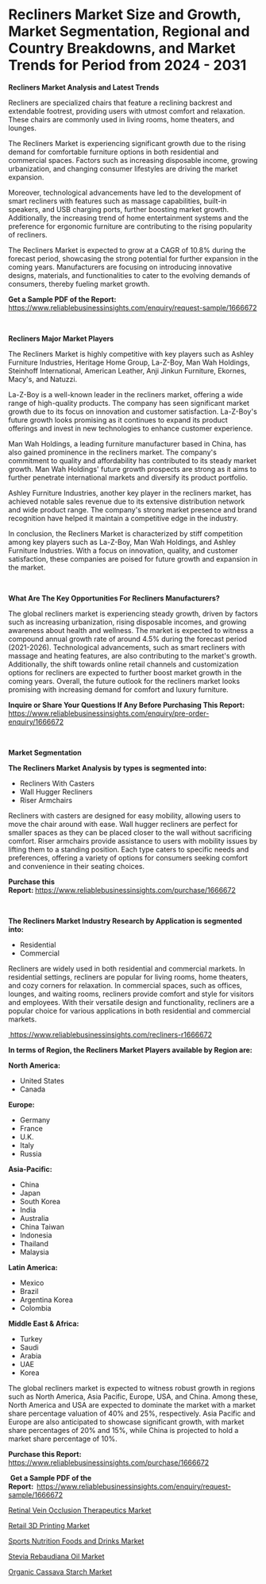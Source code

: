 <p><h1>Recliners Market Size and Growth, Market Segmentation, Regional and Country Breakdowns, and Market Trends for Period from 2024 -  2031</h1></p><p><strong>Recliners Market Analysis and Latest Trends</strong></p>
<p><p>Recliners are specialized chairs that feature a reclining backrest and extendable footrest, providing users with utmost comfort and relaxation. These chairs are commonly used in living rooms, home theaters, and lounges.</p><p>The Recliners Market is experiencing significant growth due to the rising demand for comfortable furniture options in both residential and commercial spaces. Factors such as increasing disposable income, growing urbanization, and changing consumer lifestyles are driving the market expansion.</p><p>Moreover, technological advancements have led to the development of smart recliners with features such as massage capabilities, built-in speakers, and USB charging ports, further boosting market growth. Additionally, the increasing trend of home entertainment systems and the preference for ergonomic furniture are contributing to the rising popularity of recliners.</p><p>The Recliners Market is expected to grow at a CAGR of 10.8% during the forecast period, showcasing the strong potential for further expansion in the coming years. Manufacturers are focusing on introducing innovative designs, materials, and functionalities to cater to the evolving demands of consumers, thereby fueling market growth.</p></p>
<p><strong>Get a Sample PDF of the Report:&nbsp;</strong> <a href="https://www.reliablebusinessinsights.com/enquiry/request-sample/1666672">https://www.reliablebusinessinsights.com/enquiry/request-sample/1666672</a></p>
<p>&nbsp;</p>
<p><strong>Recliners Major Market Players</strong></p>
<p><p>The Recliners Market is highly competitive with key players such as Ashley Furniture Industries, Heritage Home Group, La-Z-Boy, Man Wah Holdings, Steinhoff International, American Leather, Anji Jinkun Furniture, Ekornes, Macy's, and Natuzzi.</p><p>La-Z-Boy is a well-known leader in the recliners market, offering a wide range of high-quality products. The company has seen significant market growth due to its focus on innovation and customer satisfaction. La-Z-Boy's future growth looks promising as it continues to expand its product offerings and invest in new technologies to enhance customer experience.</p><p>Man Wah Holdings, a leading furniture manufacturer based in China, has also gained prominence in the recliners market. The company's commitment to quality and affordability has contributed to its steady market growth. Man Wah Holdings' future growth prospects are strong as it aims to further penetrate international markets and diversify its product portfolio.</p><p>Ashley Furniture Industries, another key player in the recliners market, has achieved notable sales revenue due to its extensive distribution network and wide product range. The company's strong market presence and brand recognition have helped it maintain a competitive edge in the industry.</p><p>In conclusion, the Recliners Market is characterized by stiff competition among key players such as La-Z-Boy, Man Wah Holdings, and Ashley Furniture Industries. With a focus on innovation, quality, and customer satisfaction, these companies are poised for future growth and expansion in the market.</p></p>
<p>&nbsp;</p>
<p><strong>What Are The Key Opportunities For Recliners Manufacturers?</strong></p>
<p><p>The global recliners market is experiencing steady growth, driven by factors such as increasing urbanization, rising disposable incomes, and growing awareness about health and wellness. The market is expected to witness a compound annual growth rate of around 4.5% during the forecast period (2021-2026). Technological advancements, such as smart recliners with massage and heating features, are also contributing to the market's growth. Additionally, the shift towards online retail channels and customization options for recliners are expected to further boost market growth in the coming years. Overall, the future outlook for the recliners market looks promising with increasing demand for comfort and luxury furniture.</p></p>
<p><strong>Inquire or Share Your Questions If Any Before Purchasing This Report:</strong> <a href="https://www.reliablebusinessinsights.com/enquiry/pre-order-enquiry/1666672">https://www.reliablebusinessinsights.com/enquiry/pre-order-enquiry/1666672</a></p>
<p>&nbsp;</p>
<p><strong>Market Segmentation</strong></p>
<p><strong>The Recliners Market Analysis by types is segmented into:</strong></p>
<p><ul><li>Recliners With Casters</li><li>Wall Hugger Recliners</li><li>Riser Armchairs</li></ul></p>
<p><p>Recliners with casters are designed for easy mobility, allowing users to move the chair around with ease. Wall hugger recliners are perfect for smaller spaces as they can be placed closer to the wall without sacrificing comfort. Riser armchairs provide assistance to users with mobility issues by lifting them to a standing position. Each type caters to specific needs and preferences, offering a variety of options for consumers seeking comfort and convenience in their seating choices.</p></p>
<p><strong>Purchase this Report:&nbsp;</strong><a href="https://www.reliablebusinessinsights.com/purchase/1666672">https://www.reliablebusinessinsights.com/purchase/1666672</a></p>
<p>&nbsp;</p>
<p><strong>The Recliners Market Industry Research by Application is segmented into:</strong></p>
<p><ul><li>Residential</li><li>Commercial</li></ul></p>
<p><p>Recliners are widely used in both residential and commercial markets. In residential settings, recliners are popular for living rooms, home theaters, and cozy corners for relaxation. In commercial spaces, such as offices, lounges, and waiting rooms, recliners provide comfort and style for visitors and employees. With their versatile design and functionality, recliners are a popular choice for various applications in both residential and commercial markets.</p></p>
<p><a href="https://www.reliablebusinessinsights.com/recliners-r1666672">&nbsp;https://www.reliablebusinessinsights.com/recliners-r1666672</a></p>
<p><strong>In terms of Region, the Recliners Market Players available by Region are:</strong></p>
<p>
    <p> <strong> North America: </strong>
        <ul>
            <li>United States</li>
            <li>Canada</li>
        </ul>
        </p> 
    <p> <strong> Europe: </strong>
        <ul>
            <li>Germany</li>
            <li>France</li>
            <li>U.K.</li>
            <li>Italy</li>
            <li>Russia</li>
        </ul>
        </p> 
    <p> <strong> Asia-Pacific: </strong>
        <ul>
            <li>China</li>
            <li>Japan</li>
            <li>South Korea</li>
            <li>India</li>
            <li>Australia</li>
            <li>China Taiwan</li>
            <li>Indonesia</li>
            <li>Thailand</li>
            <li>Malaysia</li>
        </ul>
        </p> 
    <p> <strong> Latin America: </strong>
        <ul>
            <li>Mexico</li>
            <li>Brazil</li>
            <li>Argentina Korea</li>
            <li>Colombia</li>
        </ul>
        </p> 
    <p> <strong> Middle East & Africa: </strong>
        <ul>
            <li>Turkey</li>
            <li>Saudi</li>
            <li>Arabia</li>
            <li>UAE</li>
            <li>Korea</li>
        </ul>
    </p>
    </p>
<p><p>The global recliners market is expected to witness robust growth in regions such as North America, Asia Pacific, Europe, USA, and China. Among these, North America and USA are expected to dominate the market with a market share percentage valuation of 40% and 25%, respectively. Asia Pacific and Europe are also anticipated to showcase significant growth, with market share percentages of 20% and 15%, while China is projected to hold a market share percentage of 10%.</p></p>
<p><strong>Purchase this Report: </strong><a href="https://www.reliablebusinessinsights.com/purchase/1666672">https://www.reliablebusinessinsights.com/purchase/1666672</a></p>
<p>&nbsp;<strong>Get a Sample PDF of the Report:&nbsp;&nbsp;</strong><a href="https://www.reliablebusinessinsights.com/enquiry/request-sample/1666672">https://www.reliablebusinessinsights.com/enquiry/request-sample/1666672</a></p>
<p><strong></strong></p>
<p><p><a href="https://github.com/btwcqfvq34/Market-Research-Report-List-2/blob/main/retinal-vein-occlusion-therapeutics-market.md">Retinal Vein Occlusion Therapeutics Market</a></p><p><a href="https://github.com/nicoletavirag/Market-Research-Report-List-4/blob/main/retail-3d-printing-market.md">Retail 3D Printing Market</a></p><p><a href="https://medium.com/@max.sanderson5645/global-sports-nutrition-foods-and-drinks-industry-types-applications-market-players-regional-0eb64391cf21">Sports Nutrition Foods and Drinks Market</a></p><p><a href="https://medium.com/@carlahoustonh51/stevia-rebaudiana-oil-market-share-and-new-trends-analysis-by-its-type-application-end-use-and-525f39082ea3">Stevia Rebaudiana Oil Market</a></p><p><a href="https://medium.com/@norchellecan/organic-cassava-starch-market-a-global-and-regional-analysis-focus-on-region-country-level-86a9660bdffa">Organic Cassava Starch Market</a></p></p>